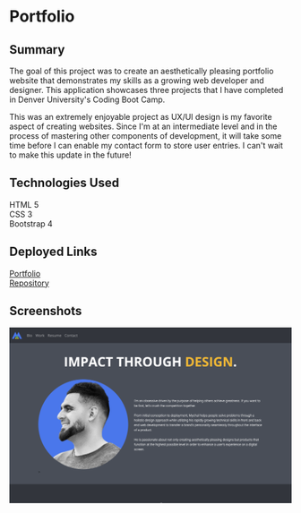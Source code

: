 # Portfolio

## Summary

The goal of this project was to create an aesthetically pleasing portfolio website that demonstrates my skills as a growing web developer and designer. This application showcases three projects that I have completed in Denver University's Coding Boot Camp.

This was an extremely enjoyable project as UX/UI design is my favorite aspect of creating websites. Since I'm at an intermediate level and in the process of mastering other components of development, it will take some time before I can enable my contact form to store user entries. I can't wait to make this update in the future!

## Technologies Used

HTML 5<br>
CSS 3<br>
Bootstrap 4

## Deployed Links

[Portfolio](https://milehighcoder.github.io/portfolio)<br>
[Repository](https://github.com/milehighcoder/responsive-portfolio)

## Screenshots

![alttext](assets/images/app-screenshot.png "App Screenshot")